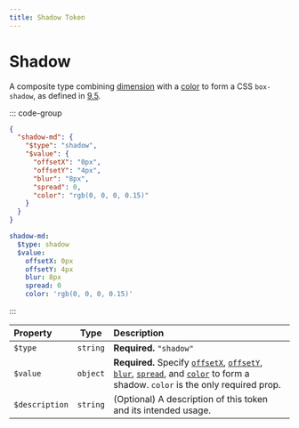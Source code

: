 ```yaml
---
title: Shadow Token
---
```


# Shadow

A composite type combining [dimension](/tokens/dimension) with a [color](/tokens/color) to form a CSS `box-shadow`, as defined in [9.5](https://design-tokens.github.io/community-group/format/#shadow).

::: code-group

```json [JSON]
{
  "shadow-md": {
    "$type": "shadow",
    "$value": {
      "offsetX": "0px",
      "offsetY": "4px",
      "blur": "8px",
      "spread": 0,
      "color": "rgb(0, 0, 0, 0.15)"
    }
  }
}
```

```yaml [YAML]
shadow-md:
  $type: shadow
  $value:
    offsetX: 0px
    offsetY: 4px
    blur: 8px
    spread: 0
    color: 'rgb(0, 0, 0, 0.15)'
```

:::

| Property       |   Type   | Description                                                                                                                                                                                                                         |
| :------------- | :------: | :---------------------------------------------------------------------------------------------------------------------------------------------------------------------------------------------------------------------------------- |
| `$type`        | `string` | **Required.** `"shadow"`                                                                                                                                                                                                            |
| `$value`       | `object` | **Required.** Specify [`offsetX`](/tokens/dimension), [`offsetY`](/tokens/dimension), [`blur`](/tokens/dimension), [`spread`](/tokens/dimension), and [`color`](/tokens/color) to form a shadow. `color` is the only required prop. |
| `$description` | `string` | (Optional) A description of this token and its intended usage.                                                                                                                                                                      |
